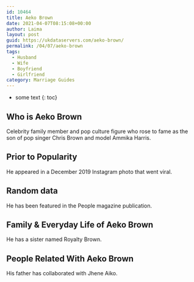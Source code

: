 ```yaml
---
id: 10464
title: Aeko Brown
date: 2021-04-07T08:15:08+00:00
author: Laima
layout: post
guid: https://ukdataservers.com/aeko-brown/
permalink: /04/07/aeko-brown
tags:
  - Husband
  - Wife
  - Boyfriend
  - Girlfriend
category: Marriage Guides
---
```


* some text
{: toc}


## Who is Aeko Brown
                  
                  
                  
Celebrity family member and pop culture figure who rose to fame as the son of pop singer Chris Brown and model Ammika Harris.
                  
              
            
              
            
                
                
                
## Prior to Popularity
                  
                  
                  
He appeared in a December 2019 Instagram photo that went viral.
                  
              
            
              
            
                
                
                
## Random data
                  
                  
                  
He has been featured in the People magazine publication.
                  
              
            
              
            
                
                
                
## Family & Everyday Life of Aeko Brown
                  
                  
                  
He has a sister named Royalty Brown.
                  
              
            
              
            
                
                
                
## People Related With Aeko Brown
                  
                  
                  
His father has collaborated with Jhene Aiko.
                  
              
            
              
            
                
              
            
              
              
            
            
              
            
          
          
          
